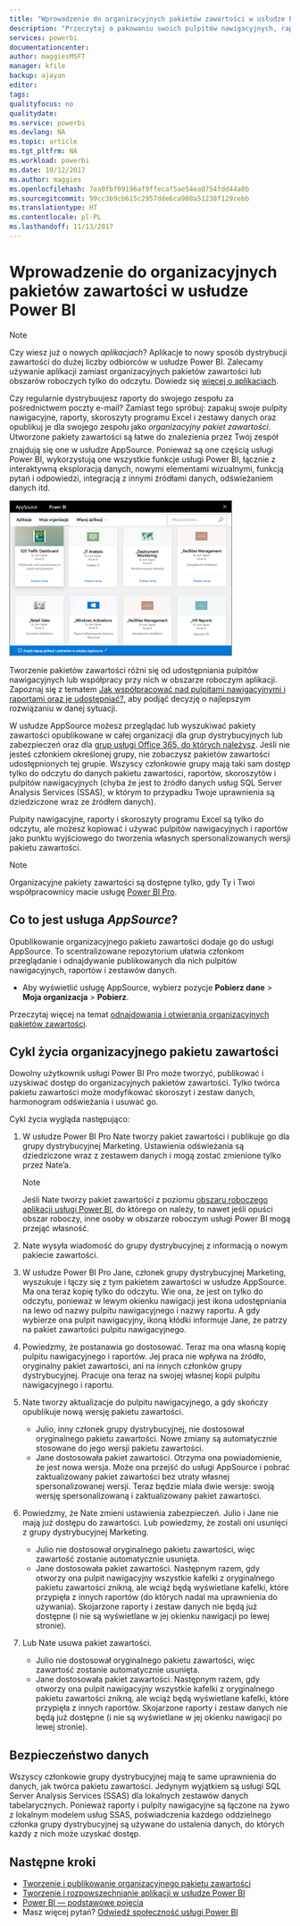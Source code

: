 ```yaml
---
title: "Wprowadzenie do organizacyjnych pakietów zawartości w usłudze Power BI"
description: "Przeczytaj o pakowaniu swoich pulpitów nawigacyjnych, raportów, skoroszytów programu Excel i zestawów danych do organizacyjnych pakietów zawartości i udostępnianiu ich współpracownikom."
services: powerbi
documentationcenter: 
author: maggiesMSFT
manager: kfile
backup: ajayan
editor: 
tags: 
qualityfocus: no
qualitydate: 
ms.service: powerbi
ms.devlang: NA
ms.topic: article
ms.tgt_pltfrm: NA
ms.workload: powerbi
ms.date: 10/12/2017
ms.author: maggies
ms.openlocfilehash: 7ea0fbf09196af9ffecaf5ae54ea0754fdd44a0b
ms.sourcegitcommit: 99cc3b9cb615c2957dde6ca908a51238f129cebb
ms.translationtype: HT
ms.contentlocale: pl-PL
ms.lasthandoff: 11/13/2017
---
```

# <a name="intro-to-organizational-content-packs-in-power-bi"></a>Wprowadzenie do organizacyjnych pakietów zawartości w usłudze Power BI
> [!NOTE]
> Czy wiesz już o nowych *aplikacjach*? Aplikacje to nowy sposób dystrybucji zawartości do dużej liczby odbiorców w usłudze Power BI. Zalecamy używanie aplikacji zamiast organizacyjnych pakietów zawartości lub obszarów roboczych tylko do odczytu. Dowiedz się [więcej o aplikacjach](service-install-use-apps.md).
> 
> 

Czy regularnie dystrybuujesz raporty do swojego zespołu za pośrednictwem poczty e-mail? Zamiast tego spróbuj: zapakuj swoje pulpity nawigacyjne, raporty, skoroszyty programu Excel i zestawy danych oraz opublikuj je dla swojego zespołu jako *organizacyjny pakiet zawartości*. Utworzone pakiety zawartości są łatwe do znalezienia przez Twój zespół &#151; znajdują się one w usłudze AppSource. Ponieważ są one częścią usługi Power BI, wykorzystują one wszystkie funkcje usługi Power BI, łącznie z interaktywną eksploracją danych, nowymi elementami wizualnymi, funkcją pytań i odpowiedzi, integracją z innymi źródłami danych, odświeżaniem danych itd.

![](media/service-organizational-content-pack-introduction/power-bi-org-content-packs.png)

Tworzenie pakietów zawartości różni się od udostępniania pulpitów nawigacyjnych lub współpracy przy nich w obszarze roboczym aplikacji. Zapoznaj się z tematem [Jak współpracować nad pulpitami nawigacyjnymi i raportami oraz je udostępniać?](service-how-to-collaborate-distribute-dashboards-reports.md), aby podjąć decyzję o najlepszym rozwiązaniu w danej sytuacji. 

W usłudze AppSource możesz przeglądać lub wyszukiwać pakiety zawartości opublikowane w całej organizacji dla grup dystrybucyjnych lub zabezpieczeń oraz dla [grup usługi Office 365, do których należysz](https://support.office.com/article/Create-a-group-in-Office-365-7124dc4c-1de9-40d4-b096-e8add19209e9). Jeśli nie jesteś członkiem określonej grupy, nie zobaczysz pakietów zawartości udostępnionych tej grupie. Wszyscy członkowie grupy mają taki sam dostęp tylko do odczytu do danych pakietu zawartości, raportów, skoroszytów i pulpitów nawigacyjnych (chyba że jest to źródło danych usług SQL Server Analysis Services (SSAS), w którym to przypadku Twoje uprawnienia są dziedziczone wraz ze źródłem danych).

Pulpity nawigacyjne, raporty i skoroszyty programu Excel są tylko do odczytu, ale możesz kopiować i używać pulpitów nawigacyjnych i raportów jako punktu wyjściowego do tworzenia własnych spersonalizowanych wersji pakietu zawartości.

> [!NOTE]
> Organizacyjne pakiety zawartości są dostępne tylko, gdy Ty i Twoi współpracownicy macie usługę [Power BI Pro](service-free-vs-pro.md).
> 
> 

## <a name="what-is-appsource"></a>Co to jest usługa *AppSource*?
Opublikowanie organizacyjnego pakietu zawartości dodaje go do usługi AppSource.  To scentralizowane repozytorium ułatwia członkom przeglądanie i odnajdywanie publikowanych dla nich pulpitów nawigacyjnych, raportów i zestawów danych.  

* Aby wyświetlić usługę AppSource, wybierz pozycje **Pobierz dane** > **Moja organizacja** > **Pobierz**.

Przeczytaj więcej na temat [odnajdowania i otwierania organizacyjnych pakietów zawartości](service-organizational-content-pack-find-and-open.md).

## <a name="the-life-cycle-of-an-organizational-content-pack"></a>Cykl życia organizacyjnego pakietu zawartości
Dowolny użytkownik usługi Power BI Pro może tworzyć, publikować i uzyskiwać dostęp do organizacyjnych pakietów zawartości. Tylko twórca pakietu zawartości może modyfikować skoroszyt i zestaw danych, harmonogram odświeżania i usuwać go.

Cykl życia wygląda następująco:

1. W usłudze Power BI Pro Nate tworzy pakiet zawartości i publikuje go dla grupy dystrybucyjnej Marketing. Ustawienia odświeżania są dziedziczone wraz z zestawem danych i mogą zostać zmienione tylko przez Nate’a.
   
   > [!NOTE]
   > Jeśli Nate tworzy pakiet zawartości z poziomu [obszaru roboczego aplikacji usługi Power BI](service-create-distribute-apps.md), do którego on należy, to nawet jeśli opuści obszar roboczy, inne osoby w obszarze roboczym usługi Power BI mogą przejąć własność.
   > 
   > 
2. Nate wysyła wiadomość do grupy dystrybucyjnej z informacją o nowym pakiecie zawartości.
3. W usłudze Power BI Pro Jane, członek grupy dystrybucyjnej Marketing, wyszukuje i łączy się z tym pakietem zawartości w usłudze AppSource. Ma ona teraz kopię tylko do odczytu.  Wie ona, że jest on tylko do odczytu, ponieważ w lewym okienku nawigacji jest ikona udostępniania na lewo od nazwy pulpitu nawigacyjnego i nazwy raportu. A gdy wybierze ona pulpit nawigacyjny, ikoną kłódki informuje Jane, że patrzy na pakiet zawartości pulpitu nawigacyjnego. 
4. Powiedzmy, że postanawia go dostosować. Teraz ma ona własną kopię pulpitu nawigacyjnego i raportów. Jej praca nie wpływa na źródło, oryginalny pakiet zawartości, ani na innych członków grupy dystrybucyjnej. Pracuje ona teraz na swojej własnej kopii pulpitu nawigacyjnego i raportu.
5. Nate tworzy aktualizacje do pulpitu nawigacyjnego, a gdy skończy opublikuje nową wersję pakietu zawartości.
   
   * Julio, inny członek grupy dystrybucyjnej, nie dostosował oryginalnego pakietu zawartości. Nowe zmiany są automatycznie stosowane do jego wersji pakietu zawartości.  
   * Jane dostosowała pakiet zawartości. Otrzyma ona powiadomienie, że jest nowa wersja.  Może ona przejść do usługi AppSource i pobrać zaktualizowany pakiet zawartości bez utraty własnej spersonalizowanej wersji. Teraz będzie miała dwie wersje: swoją wersję spersonalizowaną i zaktualizowany pakiet zawartości.
6. Powiedzmy, że Nate zmieni ustawienia zabezpieczeń. Julio i Jane nie mają już dostępu do zawartości. Lub powiedzmy, że zostali oni usunięci z grupy dystrybucyjnej Marketing.
   
   * Julio nie dostosował oryginalnego pakietu zawartości, więc zawartość zostanie automatycznie usunięta. 
   * Jane dostosowała pakiet zawartości. Następnym razem, gdy otworzy ona pulpit nawigacyjny wszystkie kafelki z oryginalnego pakietu zawartości znikną, ale wciąż będą wyświetlane kafelki, które przypięła z innych raportów (do których nadal ma uprawnienia do używania). Skojarzone raporty i zestaw danych nie będą już dostępne (i nie są wyświetlane w jej okienku nawigacji po lewej stronie).
7. Lub Nate usuwa pakiet zawartości.
   
   * Julio nie dostosował oryginalnego pakietu zawartości, więc zawartość zostanie automatycznie usunięta. 
   * Jane dostosowała pakiet zawartości. Następnym razem, gdy otworzy ona pulpit nawigacyjny wszystkie kafelki z oryginalnego pakietu zawartości znikną, ale wciąż będą wyświetlane kafelki, które przypięła z innych raportów. Skojarzone raporty i zestaw danych nie będą już dostępne (i nie są wyświetlane w jej okienku nawigacji po lewej stronie).

## <a name="data-security"></a>Bezpieczeństwo danych
Wszyscy członkowie grupy dystrybucyjnej mają te same uprawnienia do danych, jak twórca pakietu zawartości. Jedynym wyjątkiem są usługi SQL Server Analysis Services (SSAS) dla lokalnych zestawów danych tabelarycznych. Ponieważ raporty i pulpity nawigacyjne są łączone na żywo z lokalnym modelem usług SSAS, poświadczenia każdego oddzielnego członka grupy dystrybucyjnej są używane do ustalenia danych, do których każdy z nich może uzyskać dostęp.

## <a name="next-steps"></a>Następne kroki
* [Tworzenie i publikowanie organizacyjnego pakietu zawartości](service-organizational-content-pack-create-and-publish.md)
* [Tworzenie i rozpowszechnianie aplikacji w usłudze Power BI](service-create-distribute-apps.md) 
* [Power BI — podstawowe pojęcia](service-basic-concepts.md)
* Masz więcej pytań? [Odwiedź społeczność usługi Power BI](http://community.powerbi.com/)

